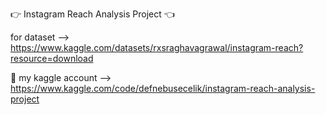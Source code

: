 👉 Instagram Reach Analysis Project 👈

for dataset --> https://www.kaggle.com/datasets/rxsraghavagrawal/instagram-reach?resource=download

📣 my kaggle account -->  https://www.kaggle.com/code/defnebusecelik/instagram-reach-analysis-project
